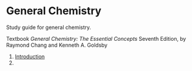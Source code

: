 # General Chemistry
Study guide for general chemistry. 

Textbook *General Chemistry: The Essential Concepts* Seventh Edition, by Raymond Chang and Kenneth A. Goldsby

1. [Introduction](https://nbviewer.jupyter.org/github/wangyu16/GeneralChemistry/blob/master/Chapter%2001.%20Introduction.ipynb)
2. 
